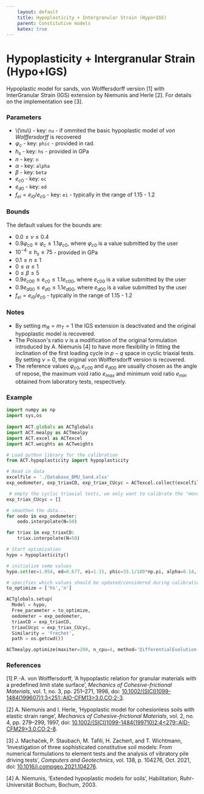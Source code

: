 ```yaml
---
    layout: default
    title: Hypoplasticity + Intergranular Strain (Hypo+IGS)
    parent: Constitutive models
    katex: true
---
```

# Hypoplasticity + Intergranular Strain (Hypo+IGS)

Hypoplastic model for sands, von Wolffersdorff version [1] with InterGranular Strain (IGS) extension by Niemunis and Herle [2]. For details on the implementation see [3].

### Parameters
* \\(\nu\\) - key: `nu` - if ommited the basic hypoplastic model of *von Wolffersdorff* is recovered
* $\varphi_c$ - key: `phic` - provided in rad.
* $h_s$ - key: `hs` - provided in GPa
* $n$ - key: `n` 
* $\alpha$ - key: `alpha` 
* $\beta$ - key: `beta` 
* $e_{c0}$ - key: `ec` 
* $e_{d0}$ - key: `ed`
* $f_{ei} = e_{i0}/e_{c0}$  - key: `ei` - typically in the range of 1.15 - 1.2

### Bounds
The default values for the bounds are:
* $0.0 \leq \nu \leq 0.4$ 
* $0.9 \varphi_{c0} \leq \varphi_c \leq 1.1\varphi_{c0}$, where $\varphi_{c0}$ is a value submitted by the user
* $10^{-4} \leq h_s \leq 75$ - provided in GPa
* $0.1 \leq n \leq 1$
* $0 \leq \alpha \leq 1$
* $0 \leq \beta \leq 5$
* $0.9 e_{c00} \leq e_{c0} \leq 1.1e_{c00}$, where $e_{c00}$ is a value submitted by the user
* $0.9 e_{d00} \leq e_{d0} \leq 1.1e_{d00}$, where $e_{d00}$ is a value submitted by the user
* $f_{ei} = e_{i0}/e_{c0}$ - typically in the range of 1.15 - 1.2

### Notes
* By setting $m_R=m_T=1$ the IGS extension is deactivated and the original hypoplastic model is recovered.
* The Poisson's ratio $\nu$ is a modification of the original formulation introduced by A. Niemunis [4] to have more flexibility in fitting the inclination of the first loading cycle in $p-q$ space in cyclic triaxial tests. By setting $\nu=0$, the original von Wolffersdorff version is recovered.
* The reference values $\varphi_{c0}, e_{c00}$ and $e_{d00}$ are usually chosen as the angle of repose, the maximum void ratio $e_{max}$ and minimum void ratio $e_{min}$ obtained from laboratory tests, respectively.
  
### Example
```python
import numpy as np
import sys,os
  
import ACT.globals as ACTglobals
import ACT.mealpy as ACTmealpy
import ACT.excel as ACTexcel
import ACT.weights as ACTweights

# Load python library for the calibration
from ACT.hypoplasticity import hypoplasticity

# Read in data
excelfile = './Database_BMU_Sand.xlsx'
exp_oedometer, exp_triaxCD, exp_triax_CUcyc = ACTexcel.collect(excelfile)

 # empty the cyclic triaxial tests, we only want to calibrate the "monotonic" parameters
exp_triax_CUcyc = []

# smoothen the data...
for oedo in exp_oedometer:
    oedo.interpolate(N=50)

for triax in exp_triaxCD:
    triax.interpolate(N=50)

# Start optimization
hypo = hypoplasticity()

# initialize some values
hypo.set(ec=1.054, ed=0.677, ei=1.15, phic=33.1/180*np.pi, alpha=0.14, beta=2.5, R=1e-4, mT=1., mR=1.)

# specifies which values should be updated/considered during calibration
to_optimize = ['hs','n']

ACTglobals.setup(
  Model = hypo,
  Free_parameter = to_optimize,
  oedometer = exp_oedometer,
  triaxCD = exp_triaxCD,
  triaxCUcyc = exp_triax_CUcyc,
  Similarity = 'frechet',
  path = os.getcwd())

ACTmealpy.optimize(maxiter=200, n_cpu=4, method='DifferentialEvolution')
```

### References
[1] P.-A. von Wolffersdorff, ‘A hypoplastic relation for granular materials with a predefined limit state surface’, _Mechanics of Cohesive-frictional Materials_, vol. 1, no. 3, pp. 251–271, 1996, doi: [10.1002/(SICI)1099-1484(199607)1:3&lt;251::AID-CFM13&gt;3.0.CO;2-3](https://doi.org/10.1002/%28SICI%291099-1484%28199607%291:3<251::AID-CFM13>3.0.CO;2-3).

[2] A. Niemunis and I. Herle, ‘Hypoplastic model for cohesionless soils with elastic strain range’, _Mechanics of Cohesive-frictional Materials_, vol. 2, no. 4, pp. 279–299, 1997, doi: [10.1002/(SICI)1099-1484(199710)2:4&lt;279::AID-CFM29&gt;3.0.CO;2-8](https://doi.org/10.1002/%28SICI%291099-1484%28199710%292:4<279::AID-CFM29>3.0.CO;2-8).

[3] J. Machaček, P. Staubach, M. Tafili, H. Zachert, and T. Wichtmann, ‘Investigation of three sophisticated constitutive soil models: From numerical formulations to element tests and the analysis of vibratory pile driving tests’, _Computers and Geotechnics_, vol. 138, p. 104276, Oct. 2021, doi: [10.1016/j.compgeo.2021.104276](https://doi.org/10.1016/j.compgeo.2021.104276).

[4] A. Niemunis, ‘Extended hypoplastic models for soils’, Habilitation, Ruhr-Universität Bochum, Bochum, 2003.
